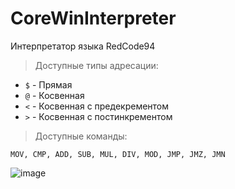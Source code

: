 # CoreWinInterpreter
Интерпретатор языка RedCode94

>Доступные типы адресации:
  * `$` - Прямая
  * `@` - Косвенная
  * `<` - Косвенная с предекрементом
  * `>` - Косвенная с постинкрементом

>Доступные команды:
  
`MOV, CMP, ADD, SUB, MUL, DIV, MOD, JMP, JMZ, JMN`

![image](https://user-images.githubusercontent.com/50206467/151697441-0479a1f3-f1d4-4f1c-8330-cf717ec26ea2.png)

